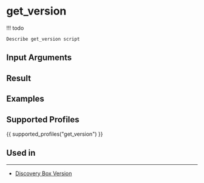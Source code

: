 

# get_version


<!-- prettier-ignore -->
!!! todo

    Describe get_version script

## Input Arguments

## Result

## Examples

## Supported Profiles

{{ supported_profiles("get_version") }}

## Used in
-------
* [Discovery Box Version](../discovery-reference/box/version.md)
